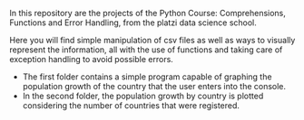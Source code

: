 In this repository are the projects of the Python Course: Comprehensions, Functions and Error Handling, 
from the platzi data science school.

Here you will find simple manipulation of csv files as well as ways to visually represent the information, 
all with the use of functions and taking care of exception handling to avoid possible errors.

* The first folder contains a simple program capable of graphing the population growth of the country that the user enters into the console.
* In the second folder, the population growth by country is plotted considering the number of countries that were registered.
